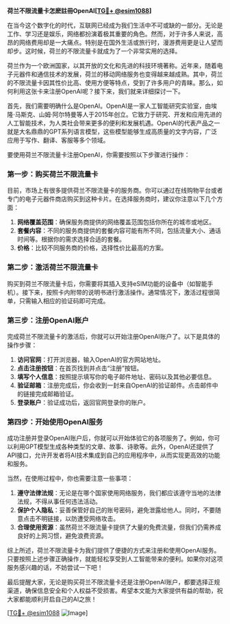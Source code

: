 **荷兰不限流量卡怎麽註冊OpenAI[[TG💪+ @esim1088](https://t.me/s/esim1088)]**

在当今这个数字化的时代，互联网已经成为我们生活中不可或缺的一部分。无论是工作、学习还是娱乐，网络都扮演着极其重要的角色。然而，对于许多人来说，高昂的网络费用却是一大痛点。特别是在国外生活或旅行时，漫游费用更是让人望而却步。这时候，荷兰的不限流量卡就成为了一个非常实用的选择。

荷兰作为一个欧洲国家，以其开放的文化和先进的科技环境著称。近年来，随着电子元器件和通信技术的发展，荷兰的移动网络服务也变得越来越成熟。其中，荷兰的不限流量卡因其性价比高、使用方便等特点，受到了许多用户的青睐。那么，如何利用这张卡来注册OpenAI呢？接下来，我们就来详细探讨一下。

首先，我们需要明确什么是OpenAI。OpenAI是一家人工智能研究实验室，由埃隆·马斯克、山姆·阿尔特曼等人于2015年创立。它致力于研究、开发和应用先进的人工智能技术，为人类社会带来更多的便利和发展机遇。OpenAI的代表产品之一就是大名鼎鼎的GPT系列语言模型，这些模型能够生成高质量的文字内容，广泛应用于写作、翻译、客服等多个领域。

要使用荷兰不限流量卡注册OpenAI，你需要按照以下步骤进行操作：

### 第一步：购买荷兰不限流量卡

目前，市场上有很多提供荷兰不限流量卡的服务商。你可以通过在线购物平台或者专门的电子元器件商店购买到这种卡片。在选择服务商时，建议你注意以下几个方面：

1. **网络覆盖范围**：确保服务商提供的网络覆盖范围包括你所在的城市或地区。
2. **套餐内容**：不同的服务商提供的套餐内容可能有所不同，包括流量大小、通话时间等。根据你的需求选择合适的套餐。
3. **价格**：比较不同服务商的价格，选择性价比最高的方案。

### 第二步：激活荷兰不限流量卡

购买到荷兰不限流量卡后，你需要将其插入支持eSIM功能的设备中（如智能手机）。接下来，按照卡内附带的说明书进行激活操作。通常情况下，激活过程很简单，只需输入相应的验证码即可完成。

### 第三步：注册OpenAI账户

完成荷兰不限流量卡的激活后，你就可以开始注册OpenAI账户了。以下是具体的操作步骤：

1. **访问官网**：打开浏览器，输入OpenAI的官方网站地址。
2. **点击注册按钮**：在首页找到并点击“注册”按钮。
3. **填写个人信息**：按照提示填写你的电子邮件地址、密码以及其他必要信息。
4. **验证邮箱**：注册完成后，你会收到一封来自OpenAI的验证邮件。点击邮件中的链接完成邮箱验证。
5. **登录账户**：验证成功后，返回官网登录你的账户。

### 第四步：开始使用OpenAI服务

成功注册并登录OpenAI账户后，你就可以开始体验它的各项服务了。例如，你可以利用GPT模型生成各种类型的文章、故事、诗歌等。此外，OpenAI还提供了API接口，允许开发者将AI技术集成到自己的应用程序中，从而实现更高效的功能和服务。

当然，在使用过程中，你也需要注意一些事项：

1. **遵守法律法规**：无论是在哪个国家使用网络服务，我们都应该遵守当地的法律法规，不得从事任何违法活动。
2. **保护个人隐私**：妥善保管好自己的账号密码，避免泄露给他人。同时，不要随意点击不明链接，以防遭受网络攻击。
3. **合理使用资源**：虽然荷兰不限流量卡提供了大量的免费流量，但我们仍需养成良好的上网习惯，避免浪费资源。

综上所述，荷兰不限流量卡为我们提供了便捷的方式来注册和使用OpenAI服务。只要按照上述步骤正确操作，就能轻松享受到人工智能带来的便利。如果你对这项服务感兴趣的话，不妨尝试一下吧！

最后提醒大家，无论是购买荷兰不限流量卡还是注册OpenAI账户，都要选择正规渠道，确保信息安全和个人权益不受损害。希望本文能为大家提供有益的帮助，祝大家都能顺利开启自己的AI之旅！

[[TG💪+ @esim1088](https://t.me/s/esim1088) ![Image](https://i.postimg.cc/4NQfJmqS/Snipaste-2025-05-13-00-14-12.png)]